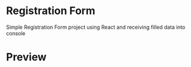 # Registration Form

Simple Registration Form project using React and receiving filled data into console

# Preview